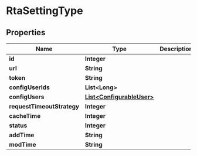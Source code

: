 

# RtaSettingType


## Properties

Name | Type | Description | Notes
------------ | ------------- | ------------- | -------------
**id** | **Integer** |  |  [optional]
**url** | **String** |  |  [optional]
**token** | **String** |  |  [optional]
**configUserIds** | **List&lt;Long&gt;** |  |  [optional]
**configUsers** | [**List&lt;ConfigurableUser&gt;**](ConfigurableUser.md) |  |  [optional]
**requestTimeoutStrategy** | **Integer** |  |  [optional]
**cacheTime** | **Integer** |  |  [optional]
**status** | **Integer** |  |  [optional]
**addTime** | **String** |  |  [optional]
**modTime** | **String** |  |  [optional]



